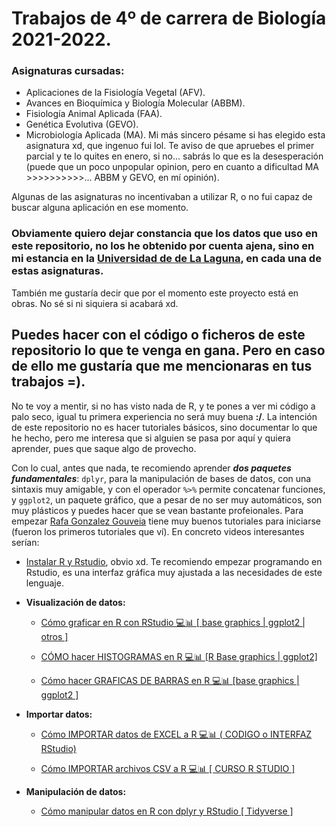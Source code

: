 # Trabajos de 4º de carrera de Biología 2021-2022.

### Asignaturas cursadas: 
* Aplicaciones de la Fisiología Vegetal (AFV).
* Avances en Bioquímica y Biología Molecular (ABBM).
* Fisiología Animal Aplicada (FAA).
* Genética Evolutiva (GEVO).
* Microbiología Aplicada (MA). Mi más sincero pésame si has elegido esta asignatura xd, que ingenuo fui lol. Te aviso de que apruebes el primer parcial y te lo quites en     enero, si no... sabrás lo que es la desesperación (puede que un poco unpopular opinion, pero en cuanto a dificultad MA >>>>>>>>>>... ABBM y GEVO, en mí opinión). 

Algunas de las asignaturas no incentivaban a utilizar R, o no fui capaz de buscar alguna aplicación en ese momento.

### **Obviamente quiero dejar constancia que los datos que uso en este repositorio, no los he obtenido por cuenta ajena, sino en mi estancia en la [Universidad de de La Laguna](https://www.ull.es/), en cada una de estas asignaturas.**

También me gustaría decir que por el momento este proyecto está en obras. No sé si ni siquiera si acabará xd.

## **Puedes hacer con el código o ficheros de este repositorio lo que te venga en gana. Pero en caso de ello me gustaría que me mencionaras en tus trabajos =).** 

No te voy a mentir, si no has visto nada de R, y te pones a ver mi código a palo seco, igual tu primera experiencia no será muy buena **:/**. La intención de este repositorio no es hacer tutoriales básicos, sino documentar lo que he hecho, pero me interesa que si alguien se pasa por aquí y quiera aprender, pues que saque algo de provecho. 

Con lo cual, antes que nada, te recomiendo aprender ***dos paquetes fundamentales***: ```dplyr```, para la manipulación de bases de datos, con una sintaxis muy amigable, y con el operador ```%>%``` permite concatenar funciones, y ```ggplot2```, un paquete gráfico, que a pesar de no ser muy automáticos, son muy plásticos y puedes hacer que se vean bastante profeionales. Para empezar [Rafa Gonzalez Gouveia](https://www.youtube.com/c/RafaGonzalezGouveia/videos) tiene muy buenos tutoriales para iniciarse (fueron los primeros tutoriales que ví). En concreto videos interesantes serían:

* [Instalar R y Rstudio](https://www.youtube.com/watch?v=Nmu4WPdJBRo&list=PLbDLkhJ5sFvCWFbP4tAFALHkNWNFo_FiL&index=2&ab_channel=RafaGonzalezGouveia), obvio xd. Te recomiendo empezar programando en Rstudio, es una interfaz gráfica muy ajustada a las necesidades de este lenguaje.

* **Visualización de datos:**

    * [Cómo graficar en R con RStudio 💻📊 [ base graphics | ggplot2 | otros ]](https://www.youtube.com/watch?v=bYxjgO2dkXI&list=PLbDLkhJ5sFvCWFbP4tAFALHkNWNFo_FiL&index=13&ab_channel=RafaGonzalezGouveia)

    * [CÓMO hacer HISTOGRAMAS en R 💻📊 [R Base graphics | ggplot2]](https://www.youtube.com/watch?v=UhFL6rSjR_c&list=PLbDLkhJ5sFvCWFbP4tAFALHkNWNFo_FiL&index=14&ab_channel=RafaGonzalezGouveia)

    * [Cómo hacer GRAFICAS DE BARRAS en R 💻📊 [base graphics | ggplot2 ]](https://www.youtube.com/watch?v=zAzpuLJA29U&list=PLbDLkhJ5sFvCWFbP4tAFALHkNWNFo_FiL&index=15&ab_channel=RafaGonzalezGouveia)

* **Importar datos:**

    * [Cómo IMPORTAR datos de EXCEL a R 💻📊 ( CODIGO o INTERFAZ RStudio)](https://www.youtube.com/watch?v=Bi0PoYq_gjE&list=PLbDLkhJ5sFvCWFbP4tAFALHkNWNFo_FiL&index=12&ab_channel=RafaGonzalezGouveia)

    * [Cómo IMPORTAR archivos CSV a R 💻📊 [ CURSO R STUDIO ]](https://www.youtube.com/watch?v=agkPSaYEDgQ&list=PLbDLkhJ5sFvCWFbP4tAFALHkNWNFo_FiL&index=16&ab_channel=RafaGonzalezGouveia)

* **Manipulación de datos:**

    * [Cómo manipular datos en R con dplyr y RStudio [ Tidyverse ]
](https://www.youtube.com/watch?v=tpAzZOdA4rw&list=PLbDLkhJ5sFvCWFbP4tAFALHkNWNFo_FiL&index=21&ab_channel=RafaGonzalezGouveia)

